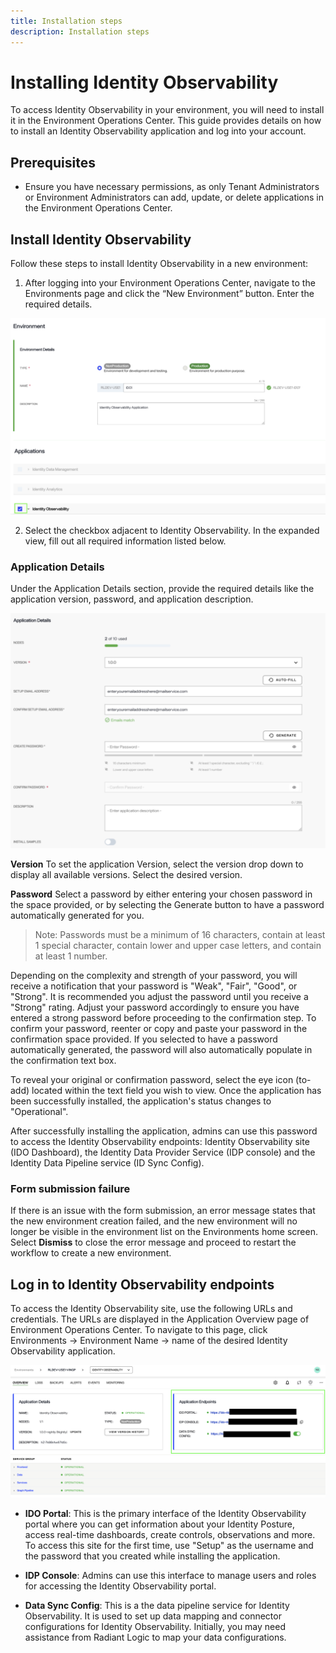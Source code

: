 ```yaml
---
title: Installation steps
description: Installation steps
---
```


# Installing Identity Observability

To access Identity Observability in your environment, you will need to install it in the Environment Operations Center. This guide provides details on how to install an Identity Observability application and log into your account.

## Prerequisites
* Ensure you have necessary permissions, as only Tenant Administrators or Environment Administrators can add, update, or delete applications in the Environment Operations Center.

## Install Identity Observability

Follow these steps to install Identity Observability in a new environment:

1. After logging into your Environment Operations Center, navigate to the Environments page and click the “New Environment” button. Enter the required details.

![Image of installation page](Media/ido-install.png "Image of installation page")

2. Select the checkbox adjacent to Identity Observability. In the expanded view, fill out all required information listed below.

### Application Details
Under the Application Details section, provide the required details like the application version, password, and application description.

![Image of application details page](Media/app-details.png "Image of application details page")

**Version**
To set the application Version, select the version drop down to display all available
versions. Select the desired version.

**Password**
Select a password by either entering your chosen password in the space provided, or by selecting the Generate button to have a password automatically generated for you.

> Note: Passwords must be a minimum of 16 characters, contain at least 1 special character, contain lower and upper case letters, and contain at least 1 number.

Depending on the complexity and strength of your password, you will receive a notification that your password is "Weak", "Fair", "Good", or "Strong". It is recommended you adjust the password until you receive a "Strong" rating. Adjust your password accordingly to ensure you have entered a strong password before proceeding to the confirmation step. To confirm your password, reenter or copy and paste your password in the confirmation space provided. If you selected to have a password automatically generated, the password will also automatically populate in the confirmation text box.


To reveal your original or confirmation password, select the eye icon (to-add) located within the text field you wish to view. Once the application has been successfully installed, the application's status changes to "Operational".


After successfully installing the application, admins can use this password to access the Identity Observability endpoints: Identity Observability site (IDO Dashboard), the Identity Data Provider Service (IDP console) and the Identity Data Pipeline service (ID Sync Config). 


### Form submission failure

If there is an issue with the form submission, an error message states that the new environment creation failed, and the new environment will no longer be visible in the environment list on the Environments home screen. Select **Dismiss** to close the error message and proceed to restart the workflow to create a new environment.

## Log in to Identity Observability endpoints

To access the Identity Observability site, use the following URLs and credentials. The URLs are displayed in the Application Overview page of Environment Operations Center. To navigate to this page, click Environments -> Environment Name -> name of the desired Identity Observability application. 

![Image of the Identity Observability Endpoints](Media/ido-urls.png "Image of the Identity Observability Endpoints")


- **IDO Portal**: This is the primary interface of the Identity Observability portal where you can get information about your Identity Posture, access real-time dashboards, create controls, observations and more. To access this site for the first time, use "Setup" as the username and the password that you created while installing the application. 

- **IDP Console**: Admins can use this interface to manage users and roles for accessing the Identity Observability portal.

- **Data Sync Config**: This is a the data pipeline service for Identity Observability. It is used to set up data mapping and connector configurations for Identity Observability. Initially, you may need assistance from Radiant Logic to map your data configurations. 



